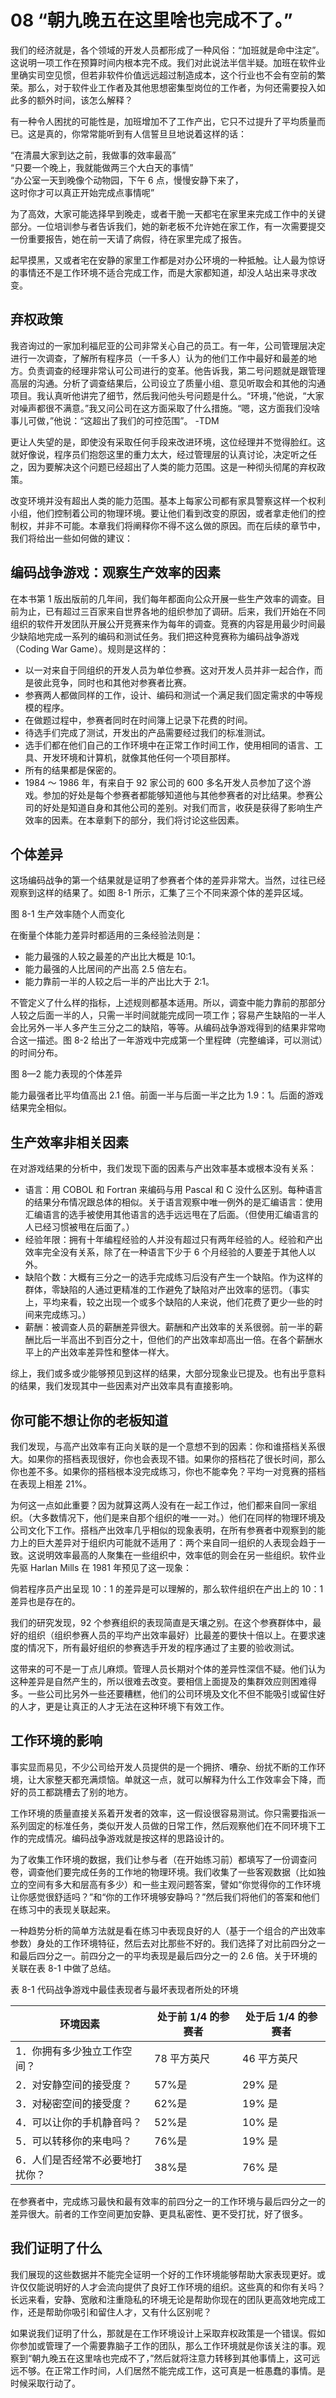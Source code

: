 # 08 “朝九晚五在这里啥也完成不了。”

我们的经济就是，各个领域的开发人员都形成了一种风俗：“加班就是命中注定”。这说明一项工作在预算时间内根本完不成。我们对此说法半信半疑。加班在软件业里确实司空见惯，但若非软件价值远远超过制造成本，这个行业也不会有空前的繁荣。那么，对于软件业工作者及其他思想密集型岗位的工作者，为何还需要投入如此多的额外时间，该怎么解释？

有一种令人困扰的可能性是，加班增加不了工作产出，它只不过提升了平均质量而已。这是真的，你常常能听到有人信誓旦旦地说着这样的话：

“在清晨大家到达之前，我做事的效率最高”  
“只要一个晚上，我就能做两三个大白天的事情”  
“办公室一天到晚像个动物园，下午 6 点，慢慢安静下来了，  
这时你才可以真正开始完成点事情呢”

为了高效，大家可能选择早到晚走，或者干脆一天都宅在家里来完成工作中的关键部分。一位培训参与者告诉我们，她的新老板不允许她在家工作，有一次需要提交一份重要报告，她在前一天请了病假，待在家里完成了报告。

起早摸黑，又或者宅在安静的家里工作都是对办公环境的一种抵触。让人最为惊讶的事情还不是工作环境不适合完成工作，而是大家都知道，却没人站出来寻求改变。

## 弃权政策

我咨询过的一家加利福尼亚的公司非常关心自己的员工。有一年，公司管理层决定进行一次调查，了解所有程序员（一千多人）认为的他们工作中最好和最差的地方。负责调查的经理非常认可公司进行的变革。他告诉我，第二号问题就是跟管理高层的沟通。分析了调查结果后，公司设立了质量小组、意见听取会和其他的沟通项目。我认真听他讲完了细节，然后我问他头号问题是什么。“环境，”他说，“大家对噪声都很不满意。”我又问公司在这方面采取了什么措施。“嗯，这方面我们没啥事儿可做，”他说：“这超出了我们的可控范围”。
-TDM

更让人失望的是，即使没有采取任何手段来改进环境，这位经理并不觉得脸红。这就好像说，程序员们抱怨这里的重力太大，经过管理层的认真讨论，决定听之任之，因为要解决这个问题已经超出了人类的能力范围。这是一种彻头彻尾的弃权政策。

改变环境并没有超出人类的能力范围。基本上每家公司都有家具警察这样一个权利小组，他们控制着公司的物理环境。要让他们看到改变的原因，或者拿走他们的控制权，并非不可能。本章我们将阐释你不得不这么做的原因。而在后续的章节中，我们将给出一些如何做的建议：

## 编码战争游戏：观察生产效率的因素

在本书第 1 版出版前的几年间，我们每年都面向公众开展一些生产效率的调查。目前为止，已有超过三百家来自世界各地的组织参加了调研。后来，我们开始在不同组织的软件开发团队开展公开竞赛来作为每年的调查。竞赛的内容是用最少时间最少缺陷地完成一系列的编码和测试任务。我们把这种竞赛称为编码战争游戏（Coding War Game）。规则是这样的：

- 以一对来自于同组织的开发人员为单位参赛。这对开发人员并非一起合作，而是彼此竞争，同时也和其他对参赛者比赛。
- 参赛两人都做同样的工作，设计、编码和测试一个满足我们固定需求的中等规模的程序。
- 在做题过程中，参赛者同时在时间簿上记录下花费的时间。
- 待选手们完成了测试，开发出的产品需要经过我们的标准测试。
- 选手们都在他们自己的工作环境中在正常工作时间工作，使用相同的语言、工具、开发环境和计算机，就像其他任何一个项目那样。
- 所有的结果都是保密的。
- 1984 ～ 1986 年，有来自于 92 家公司的 600 多名开发人员参加了这个游戏。参加的好处是每个参赛者都能够知道他与其他参赛者的对比结果。参赛公司的好处是知道自身和其他公司的差别。对我们而言，收获是获得了影响生产效率的因素。在本章剩下的部分，我们将讨论这些因素。

## 个体差异

这场编码战争的第一个结果就是证明了参赛者个体的差异非常大。当然，过往已经观察到这样的结果了。如图 8-1 所示，汇集了三个不同来源个体的差异区域。

图 8-1 生产效率随个人而变化

在衡量个体能力差异时都适用的三条经验法则是：

- 能力最强的人较之最差的产出比大概是 10:1。
- 能力最强的人比居间的产出高 2.5 倍左右。
- 能力靠前一半的人较之后一半的产出比大于 2:1。

不管定义了什么样的指标，上述规则都基本适用。所以，调查中能力靠前的那部分人较之后面一半的人，只需一半时间就能完成同一项工作；容易产生缺陷的一半人会比另外一半人多产生三分之二的缺陷，等等。从编码战争游戏得到的结果非常吻合这一描述。图 8-2 给出了一年游戏中完成第一个里程碑（完整编译，可以测试）的时间分布。

图 8—2 能力表现的个体差异

能力最强者比平均值高出 2.1 倍。前面一半与后面一半之比为 1.9：1。后面的游戏结果完全相似。

## 生产效率非相关因素

在对游戏结果的分析中，我们发现下面的因素与产出效率基本或根本没有关系：

- 语言：用 COBOL 和 Fortran 来编码与用 Pascal 和 C 没什么区别。每种语言的结果分布情况跟总体的相似。关于语言观察中唯一例外的是汇编语言：使用汇编语言的选手被使用其他语言的选手远远甩在了后面。（但使用汇编语言的人已经习惯被甩在后面了。）
- 经验年限：拥有十年编程经验的人并没有超过只有两年经验的人。经验和产出效率完全没有关系，除了在一种语言下少于 6 个月经验的人要差于其他人以外。
- 缺陷个数：大概有三分之一的选手完成练习后没有产生一个缺陷。作为这样的群体，零缺陷的人通过更精准的工作避免了缺陷对产出效率的惩罚。（事实上，平均来看，较之出现一个或多个缺陷的人来说，他们花费了更少一些的时间来完成练习。）
- 薪酬：被调查人员的薪酬差异很大。薪酬和产出效率的关系很弱。前一半的薪酬比后一半高出不到百分之十，但他们的产出效率却高出一倍。在各个薪酬水平上的产出效率差异性和整体一样大。

综上，我们或多或少能够预见到这样的结果，大部分现象业已提及。也有出乎意料的结果，我们发现其中一些因素对产出效率具有直接影响。

## 你可能不想让你的老板知道

我们发现，与高产出效率有正向关联的是一个意想不到的因素：你和谁搭档关系很大。如果你的搭档表现很好，你也会表现不错。如果你的搭档花了很长时间，那么你也差不多。如果你的搭档根本没完成练习，你也不能幸免？平均一对竞赛的搭档在表现上相差 21%。

为何这一点如此重要？因为就算这两人没有在一起工作过，他们都来自同一家组织。（大多数情况下，他们是来自那个组织的唯一一对。）他们在同样的物理环境及公司文化下工作。搭档产出效率几乎相似的现象表明，在所有参赛者中观察到的能力上的巨大差异对于组织内可能就不适用了：两个来自同一组织的人表现会趋于一致。这说明效率最高的人聚集在一些组织中，效率低的则会在另一些组织。软件业先驱 Harlan Mills 在 1981 年预见了这一现象：

倘若程序员产出呈现 10：1 的差异是可以理解的，那么软件组织在产出上的 10：1 差异也是存在的。

我们的研究发现，92 个参赛组织的表现简直是天壤之别。在这个参赛群体中，最好的组织（组织参赛人员的平均产出效率最好）比最差的要快十倍以上。在要求速度的情况下，所有最好组织的参赛选手开发的程序通过了主要的验收测试。

这带来的可不是一丁点儿麻烦。管理人员长期对个体的差异性深信不疑。他们认为这种差异是自然产生的，所以很难去改变。要相信上面提及的集群效应则困难得多。一些公司比另外一些还要糟糕，他们的公司环境及文化不但不能吸引或留住好的人才，更是让真正的人才无法在这种环境下有效工作。

## 工作环境的影响

事实显而易见，不少公司给开发人员提供的是一个拥挤、嘈杂、纷扰不断的工作环境，让大家整天都充满烦恼。单就这一点，就可以解释为什么工作效率会下降，而好的员工都跳槽去了别的地方。

工作环境的质量直接关系着开发者的效率，这一假设很容易测试。你只需要指派一系列固定的标准任务，类似开发人员做的日常工作，然后观察他们在不同环境下工作的完成情况。编码战争游戏就是按这样的思路设计的。

为了收集工作环境的数据，我们让参与者（在开始练习前）都填写了一份调查问卷，调查他们要完成任务的工作地的物理环境。我们收集了一些客观数据（比如独立的空间有多大和层高有多少）和一些主观问题答案，譬如“你觉得你的工作环境让你感觉很舒适吗？”和“你的工作环境够安静吗？”然后我们将他们的答案和他们在练习中的表现关联起来。

一种趋势分析的简单方法就是看在练习中表现良好的人（基于一个组合的产出效率参数）身处的工作环境特征，然后去对比那些不好的。我们选择了对比前四分之一和最后四分之一。前四分之一的平均表现是最后四分之一的 2.6 倍。关于环境的关联在表 8-1 中做了总结。

表 8-1 代码战争游戏中最佳表现者与最坏表现者所处的环境

| 环境因素                        | 处于前 1/4 的参赛者 | 处于后 1/4 的参赛者 |
| ------------------------------- | ------------------- | ------------------- |
| 1．你拥有多少独立工作空间？     | 78 平方英尺         | 46 平方英尺         |
| 2．对安静空间的接受度？         | 57%是               | 29% 是              |
| 3．对秘密空间的接受度？         | 62%是               | 19% 是              |
| 4．可以让你的手机静音吗？       | 52%是               | 10% 是              |
| 5．可以转移你的来电吗？         | 76%是               | 19% 是              |
| 6．人们是否经常不必要地打扰你？ | 38%是               | 76% 是              |

在参赛者中，完成练习最快和最有效率的前四分之一的工作环境与最后四分之一的差异很大。前者的工作空间更加安静、更具私密性、更不受打扰，好了很多。

## 我们证明了什么

我们展现的这些数据并不能完全证明一个好的工作环境能够帮助大家表现更好。或许仅仅能说明好的人才会流向提供了良好工作环境的组织。这些真的和你有关吗？长远来看，安静、宽敞和注重隐私的环境无论是帮助你现在的团队更高效地完成工作，还是帮助你吸引和留住人才，又有什么区别呢？

如果说我们证明了什么，那就是在工作环境设计上采取弃权政策是一个错误。假如你参加或管理了一个需要靠脑子工作的团队，那么工作环境就是你该关注的事。观察到“朝九晚五在这里啥也完成不了，”然后就将注意力转移到其他事情上，这可远远不够。在正常工作时间，人们居然不能完成工作，这可真是一桩愚蠢的事情。是时候采取行动了。
